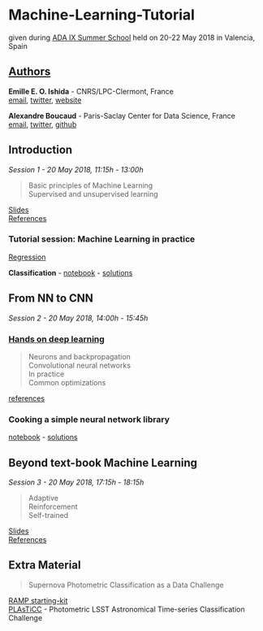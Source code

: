 # Machine-Learning-Tutorial

given during [ADA IX Summer School][ada] held on 20-22 May 2018 in Valencia, Spain 

## [Authors](https://aboucaud.github.io/adaix-ml-tutorial/slides/intro)

**Emille E. O. Ishida** - CNRS/LPC-Clermont, France  
[email][mei], [twitter][tei], [website][wei]

**Alexandre Boucaud** - Paris-Saclay Center for Data Science, France  
[email][mab], [twitter][tab], [github][gab]

[mei]: mailto:emilleishida@gmail.com
[tei]: https://twitter.com/emilleishida
[wei]: https://www.emilleishida.com

[mab]: mailto:aboucaud@lal.in2p3.fr
[tab]: https://twitter.com/alxbcd
[gab]: https://github.com/aboucaud

[ada]: http://ada.cosmostat.org/


## Introduction
*Session 1 - 20 May 2018, 11:15h - 13:00h*

> Basic principles of Machine Learning  
> Supervised and unsupervised learning  

[Slides](slides/ADAIX-ML_introduction.pdf)  
[References](references/SN_photo_class.md)  

### Tutorial session: Machine Learning in practice

[Regression](notebooks/Regression_PhotoZ.ipynb)  

**Classification** - [notebook](notebooks/star-galaxy_classification.ipynb) - 
[solutions](notebooks/wait.ipynb)

## From NN to CNN
*Session 2 - 20 May 2018, 14:00h - 15:45h*  

### [Hands on deep learning][dlslides]


> Neurons and backpropagation  
> Convolutional neural networks  
> In practice  
> Common optimizations

[references](references/DeepLearning.md)  

[dlslides]:https://aboucaud.github.io/adaix-ml-tutorial/slides/hands-on-deep-learning

### Cooking a simple neural network library

[notebook](notebooks/simple_nn_library.ipynb) - [solutions](notebooks/wait.ipynb)
  
## Beyond text-book Machine Learning
*Session 3 - 20 May 2018, 17:15h - 18:15h*

> Adaptive  
> Reinforcement  
> Self-trained  
 
[Slides]()  
[References]()  


## Extra Material

> Supernova Photometric Classification as a Data Challenge

[RAMP starting-kit](https://github.com/ramp-kits/supernovae)  
[PLAsTiCC](https://plasticcblog.wordpress.com/) - Photometric LSST Astronomical Time-series Classification Challenge



 
